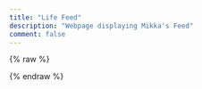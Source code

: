 ```yaml
---
title: "Life Feed"
description: "Webpage displaying Mikka's Feed"
comment: false
---
```


<!-- Click [here](feed.cvyl.me) to view the webpage in full size. Below is temporary. -->
{% raw %}

  <!-- Import Libraries -->
  <script src="https://unpkg.com/vue@3"></script>
  <script src="https://unpkg.com/tg-blog"></script>
  <link rel="stylesheet" href="https://unpkg.com/tg-blog/dist/style.css">

<!-- Styles & Patches -->
<style>
    #tg-blog-app { font-family: Avenir, Helvetica, Arial, sans-serif }

    /* Icalm Fix: Override img max-width: 100% set in layout.styl */
    #tg-blog-app img { max-width: unset; }

    /* Icalm Fix: overflow-x: hidden breaks infinite scroll */
    .container { overflow-x: unset !important; }
    body { overflow-x: unset !important; }
    .post, .tgb-card, .search {
          background: #fff0ff !important;
    }
    .id, .date, .search, input, ::placeholder {
          color: #f7bdeb !important;
    }
    .tg-blog {
          color: #755c76 !important;
    }
</style>

<!-- Template setup (Paste your data url here) -->
<div id="tg-blog-app">
    <tg-blog posts-url="https://raw.githubusercontent.com/cvyl/blog-feed/gh-pages/exports/menhera7/posts.json"></tg-blog>
</div>

<!-- Vue js setup -->
<script>
const app = Vue.createApp().component("tg-blog", TgBlog.TgBlog)
app.mount('#tg-blog-app')

// Hexo patch: Destroy app when page switched
const interval = setInterval(() => {
    if (!document.getElementById('tg-blog-app')) 
    {
        app.unmount()
        clearInterval(interval)
    }
}, 1000)
</script>

{% endraw %}